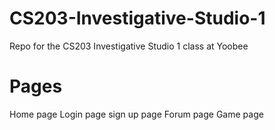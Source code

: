 # CS203-Investigative-Studio-1
Repo for the CS203 Investigative Studio 1 class at  Yoobee


# Pages

Home page
Login page
sign up page
Forum page
Game page
